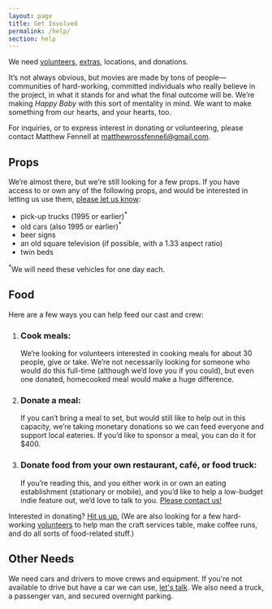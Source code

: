 ```yaml
---
layout: page
title: Get Involved
permalink: /help/
section: help
---
```


We need [volunteers](/volunteer/), [extras](/extras/), locations, and donations.

It’s not always obvious, but movies are made by tons of people—communities of hard-working, committed individuals who really believe in the project, in what it stands for and what the final outcome will be. We’re making <cite>Happy Baby</cite> with this sort of mentality in mind. We want to make something from our hearts, and your hearts, too. 

For inquiries, or to express interest in donating or volunteering, please contact Matthew Fennell at [matthewrossfennell@gmail.com](mailto:matthewrossfennell@gmail.com).



Props
-----

We’re almost there, but we’re still looking for a few props. If you have access to or own any of the following props, and would be interested in letting us use them, [please let us know](mailto:matthewrossfennell@gmail.com):

* pick-up trucks (1995 or earlier)<sup>*</sup>
* old cars (also 1995 or earlier)<sup>*</sup>
* beer signs
* an old square television (if possible, with a 1.33 aspect ratio)
* twin beds

<sup>*</sup>We will need these vehicles for one day each.



Food
----

Here are a few ways you can help feed our cast and crew:

1. ### Cook meals:
	
	We’re looking for volunteers interested in cooking meals for about 30 people, give or take. We’re not necessarily looking for someone who would do this full-time (although we’d love you if you could), but even one donated, homecooked meal would make a huge difference.

2. ### Donate a meal:
	
	If you can’t bring a meal to set, but would still like to help out in this capacity, we’re taking monetary donations so we can feed everyone and support local eateries. If you’d like to sponsor a meal, you can do it for $400.

3. ### Donate food from your own restaurant, café, or food truck:
	
	If you’re reading this, and you either work in or own an eating establishment (stationary or mobile), and you’d like to help a low-budget indie feature out, we’d love to talk to you. [Please contact us!](mailto:matthewrossfennell@gmail.com)

Interested in donating? [Hit us up.](mailto:matthewrossfennell@gmail.com) (We are also looking for a few hard-working [volunteers](/volunteer/) to help man the craft services table, make coffee runs, and do all sorts of food-related stuff.)



Other Needs
-----------

We need cars and drivers to move crews and equipment. If you're not available to drive but have a car we can use, [let's talk](mailto:matthewrossfennell@gmail.com). We also need a truck, a passenger van, and secured overnight parking.
